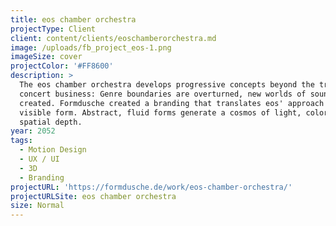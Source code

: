 ```yaml
---
title: eos chamber orchestra
projectType: Client
client: content/clients/eoschamberorchestra.md
image: /uploads/fb_project_eos-1.png
imageSize: cover
projectColor: '#FF8600'
description: >
  The eos chamber orchestra develops progressive concepts beyond the traditional
  concert business: Genre boundaries are overturned, new worlds of sound are
  created. Formdusche created a branding that translates eos' approach in a
  visible form. Abstract, fluid forms generate a cosmos of light, color and
  spatial depth.
year: 2052
tags:
  - Motion Design
  - UX / UI
  - 3D
  - Branding
projectURL: 'https://formdusche.de/work/eos-chamber-orchestra/'
projectURLSite: eos chamber orchestra
size: Normal
---
```


